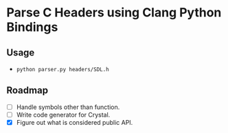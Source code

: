 # Parse C Headers using Clang Python Bindings

## Usage
- `python parser.py headers/SDL.h`

## Roadmap

- [ ] Handle symbols other than function.
- [ ] Write code generator for Crystal.
- [X] Figure out what is considered public API.